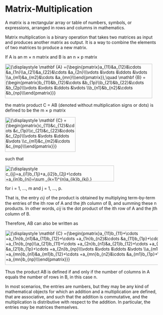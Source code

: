 # Matrix-Multiplication
A matrix is a rectangular array or table of numbers, symbols, or expressions, arranged in rows and columns in mathematics.

Matrix multiplication is a binary operation that takes two matrices as input and produces another matrix as output. It is a way to combine the elements of two matrices to produce a new matrix.

If A is an m × n matrix and B is an n × p matrix

</math></div><img src="https://wikimedia.org/api/rest_v1/media/math/render/svg/9196c0c24ad20c3b18582bc78785fa405d91c7c3" class="mwe-math-fallback-image-display mw-invert skin-invert" aria-hidden="true" style="vertical-align: -6.838ex; width:63.467ex; height:14.843ex;" alt="{\displaystyle \mathbf {A} ={\begin{pmatrix}a_{11}&amp;a_{12}&amp;\cdots &amp;a_{1n}\\a_{21}&amp;a_{22}&amp;\cdots &amp;a_{2n}\\\vdots &amp;\vdots &amp;\ddots &amp;\vdots \\a_{m1}&amp;a_{m2}&amp;\cdots &amp;a_{mn}\\\end{pmatrix}},\quad \mathbf {B} ={\begin{pmatrix}b_{11}&amp;b_{12}&amp;\cdots &amp;b_{1p}\\b_{21}&amp;b_{22}&amp;\cdots &amp;b_{2p}\\\vdots &amp;\vdots &amp;\ddots &amp;\vdots \\b_{n1}&amp;b_{n2}&amp;\cdots &amp;b_{np}\\\end{pmatrix}}}"></div>

the matrix product C = AB (denoted without multiplication signs or dots) is defined to be the m × p matrix

<img src="https://wikimedia.org/api/rest_v1/media/math/render/svg/7d3ce5d06e84e1a8575ce6f1d47a90d006baf628" class="mwe-math-fallback-image-display mw-invert skin-invert" aria-hidden="true" style="vertical-align: -6.838ex; width:30.311ex; height:14.843ex;" alt="{\displaystyle \mathbf {C} ={\begin{pmatrix}c_{11}&amp;c_{12}&amp;\cdots &amp;c_{1p}\\c_{21}&amp;c_{22}&amp;\cdots &amp;c_{2p}\\\vdots &amp;\vdots &amp;\ddots &amp;\vdots \\c_{m1}&amp;c_{m2}&amp;\cdots &amp;c_{mp}\\\end{pmatrix}}}">

such that

<img src="https://wikimedia.org/api/rest_v1/media/math/render/svg/ee372c649dea0a05bf1ace77c9d6faf051d9cc8d" class="mwe-math-fallback-image-display mw-invert skin-invert" aria-hidden="true" style="vertical-align: -3.005ex; width:47.035ex; height:6.843ex;" alt="{\displaystyle c_{ij}=a_{i1}b_{1j}+a_{i2}b_{2j}+\cdots +a_{in}b_{nj}=\sum _{k=1}^{n}a_{ik}b_{kj},}">

for i = 1, ..., m and j = 1, ..., p.

That is, the entry 
𝑐𝑖𝑗 of the product is obtained by multiplying term-by-term the entries of the ith row of A and the jth column of B, and summing these n products. In other words, 𝑐𝑖𝑗 is the dot product of the ith row of A and the jth column of B.

Therefore, AB can also be written as

<img src="https://wikimedia.org/api/rest_v1/media/math/render/svg/17584944fc26dc38354b452ffcc64aa158cf8349" class="mwe-math-fallback-image-display mw-invert skin-invert" aria-hidden="true" style="vertical-align: -6.838ex; width:85.605ex; height:14.843ex;" alt="{\displaystyle \mathbf {C} ={\begin{pmatrix}a_{11}b_{11}+\cdots +a_{1n}b_{n1}&amp;a_{11}b_{12}+\cdots +a_{1n}b_{n2}&amp;\cdots &amp;a_{11}b_{1p}+\cdots +a_{1n}b_{np}\\a_{21}b_{11}+\cdots +a_{2n}b_{n1}&amp;a_{21}b_{12}+\cdots +a_{2n}b_{n2}&amp;\cdots &amp;a_{21}b_{1p}+\cdots +a_{2n}b_{np}\\\vdots &amp;\vdots &amp;\ddots &amp;\vdots \\a_{m1}b_{11}+\cdots +a_{mn}b_{n1}&amp;a_{m1}b_{12}+\cdots +a_{mn}b_{n2}&amp;\cdots &amp;a_{m1}b_{1p}+\cdots +a_{mn}b_{np}\\\end{pmatrix}}}">

Thus the product AB is defined if and only if the number of columns in A equals the number of rows in B, in this case n.

In most scenarios, the entries are numbers, but they may be any kind of mathematical objects for which an addition and a multiplication are defined, that are associative, and such that the addition is commutative, and the multiplication is distributive with respect to the addition. In particular, the entries may be matrices themselves.
